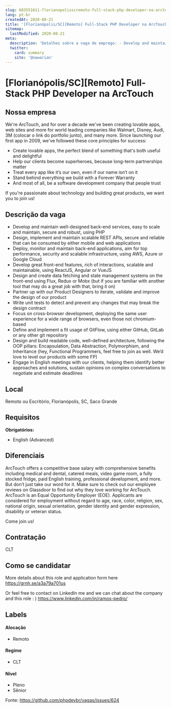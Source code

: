 ```yaml
---
slug: 683551611-florianopolisscremoto-full-stack-php-developer-na-arctouch
lang: pt-br
createdAt: 2020-08-21
title: '[Florianópolis/SC][Remoto] Full-Stack PHP Developer na ArcTouch - Vaga de Emprego'
sitemap:
  lastModified: 2020-08-21
meta:
  description: 'Detalhes sobre a vaga de emprego: - Develop and maintain well-designed back-end services, easy to scale and maintain, secure and robust, using PHP - Design, implement and maintain scalable REST APIs, secure and reliable that can be consumed by either mobile and web applications - Deploy, monitor and maintain back-end applications, aim for top performance, security and scalable infrastructure, using AWS, Azure or Google Cloud - Develop great front-end features, rich of interactions, scalable and maintainable, using ReactJS, Angular or VueJS - Design and create data fetching and state management systems on the front-end using Flux, Redux or Mobx (but if you are familiar with another tool that may do a great job with that, bring it on) - Partner up with our Product Designers to iterate, validate and improve the design of our product - Write unit tests to detect and prevent any changes that may break the design contract - Focus on cross-browser development, deploying the same user experience for a wide range of browsers, even those not chromium-based - Define and implement a fit usage of GitFlow, using either GitHub, GitLab or any other git repository - Design and build readable code, well-defined architecture, following the OOP pillars: Encapsulation, Data Abstraction, Polymorphism, and Inheritance (hey, Functional Programmers, feel free to join as well. We’d love to level our products with some FP) - Engage in English meetings with our clients, helping them identify better approaches and solutions, sustain opinions on complex conversations to negotiate and estimate deadlines'
  twitter:
    card: summary
    site: '@nawarian'
---
```


# [Florianópolis/SC][Remoto] Full-Stack PHP Developer na ArcTouch

## Nossa empresa

We're ArcTouch, and for over a decade we've been creating lovable apps, web sites and more for world leading companies like Walmart, Disney, Audi, 3M (colocar o link do portfolio junto), and many more. Since launching our first app in 2009, we've followed these core principles for success:

- Create lovable apps, the perfect blend of something that's both useful and delightful
- Help our clients become superheroes, because long-term partnerships matter
- Treat every app like it’s our own, even if our name isn’t on it
- Stand behind everything we build with a Forever Warranty 
- And most of all, be a software development company that people trust

If you're passionate about technology and building great products, we want you to join us!

## Descrição da vaga

- Develop and maintain well-designed back-end services, easy to scale and maintain, secure and robust, using PHP
- Design, implement and maintain scalable REST APIs, secure and reliable that can be consumed by either mobile and web applications
- Deploy, monitor and maintain back-end applications, aim for top performance, security and scalable infrastructure, using AWS, Azure or Google Cloud 
- Develop great front-end features, rich of interactions, scalable and maintainable, using ReactJS, Angular or VueJS
- Design and create data fetching and state management systems on the front-end using Flux, Redux or Mobx (but if you are familiar with another tool that may do a great job with that, bring it on)
- Partner up with our Product Designers to iterate, validate and improve the design of our product
- Write unit tests to detect and prevent any changes that may break the design contract
- Focus on cross-browser development, deploying the same user experience for a wide range of browsers, even those not chromium-based
- Define and implement a fit usage of GitFlow, using either GitHub, GitLab or any other git repository
- Design and build readable code, well-defined architecture, following the OOP pillars: Encapsulation, Data Abstraction, Polymorphism, and Inheritance (hey, Functional Programmers, feel free to join as well. We’d love to level our products with some FP)
- Engage in English meetings with our clients, helping them identify better approaches and solutions, sustain opinions on complex conversations to negotiate and estimate deadlines

## Local

Remoto ou Escritório, Florianópolis, SC, Saco Grande

## Requisitos

**Obrigatórios:**
- English (Advanced)

## Diferenciais

ArcTouch offers a competitive base salary with comprehensive benefits including medical and dental, catered meals, video game room, a fully stocked fridge, paid English training, professional development, and more. But don’t just take our word for it. Make sure to check out our employee reviews on Glassdoor to find out why they love working for ArcTouch.
ArcTouch is an Equal Opportunity Employer (EOE). Applicants are considered for employment without regard to age, race, color, religion, sex, national origin, sexual orientation, gender identity and gender expression, disability or veteran status.

Come join us!

## Contratação

CLT

## Como se candidatar

More details about this role and application form here https://grnh.se/a3a79a701us

Or feel free to contact on LinkedIn me and we can chat about the company and this role : )
https://www.linkedin.com/in/ramos-pedro/

## Labels

#### Alocação
- Remoto

#### Regime
- CLT

#### Nível
- Pleno
- Sênior




Fonte: https://github.com/phpdevbr/vagas/issues/624